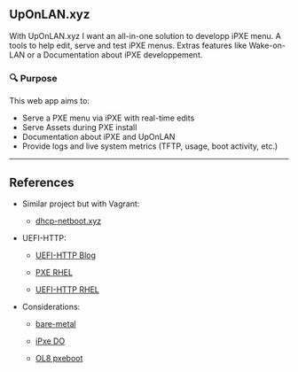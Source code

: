 ## UpOnLAN.xyz

With UpOnLAN.xyz I want an all-in-one solution to developp iPXE menu. A tools to help edit, serve and test iPXE menus. Extras features like Wake-on-LAN or a Documentation about iPXE developpement. 

### 🔍 Purpose

This web app aims to:
- Serve a PXE menu via iPXE with real-time edits
- Serve Assets during PXE install
- Documentation about iPXE and UpOnLAN 
- Provide logs and live system metrics (TFTP, usage, boot activity, etc.)

---

## References

* Similar project but with Vagrant:

    - [dhcp-netboot.xyz](https://github.com/samdbmg/dhcp-netboot.xyz)

* UEFI-HTTP:

    - [UEFI-HTTP Blog](https://mrguitar.net/blog/?p=2300)

    - [PXE RHEL](https://developers.redhat.com/articles/2024/08/20/bare-metal-deployments-image-mode-rhel#prepare_a_pxe_environment)

    - [UEFI-HTTP RHEL](https://developers.redhat.com/articles/2024/08/20/bare-metal-deployments-image-mode-rhel#bonus__forget_tftp_uefi_http_boot_is_better)

* Considerations:

    - [bare-metal](https://www.jimangel.io/posts/automate-ubuntu-22-04-lts-bare-metal/)

    - [iPxe DO](https://www.digitalocean.com/community/tutorials/bare-metal-provisioning-with-pxe-and-ipxe)

    - [OL8 pxeboot](https://github.com/laspavel/pxe-boot)
